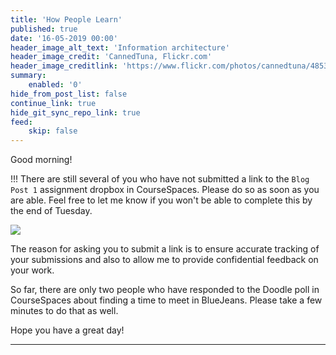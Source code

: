 ```yaml
---
title: 'How People Learn'
published: true
date: '16-05-2019 00:00'
header_image_alt_text: 'Information architecture'
header_image_credit: 'CannedTuna, Flickr.com'
header_image_creditlink: 'https://www.flickr.com/photos/cannedtuna/4853380320/'
summary:
    enabled: '0'
hide_from_post_list: false
continue_link: true
hide_git_sync_repo_link: true
feed:
    skip: false
---
```


Good morning!

!!! There are still several of you who have not submitted a link to the `Blog Post 1` assignment dropbox in CourseSpaces. Please do so as soon as you are able. Feel free to let me know if you won't be able to complete this by the end of Tuesday.

![](dropbox.png)

The reason for asking you to submit a link is to ensure accurate tracking of your submissions and also to allow me to provide confidential feedback on your work.

So far, there are only two people who have responded to the Doodle poll in CourseSpaces about finding a time to meet in BlueJeans. Please take a few minutes to do that as well.

Hope you have a great day!

---
